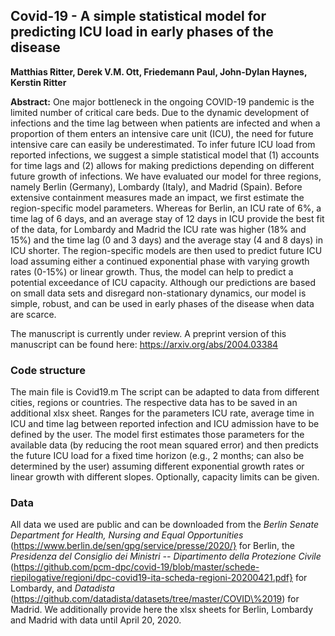 ## Covid-19 - A simple statistical model for predicting ICU load in early phases of the disease

**Matthias Ritter, Derek V.M. Ott, Friedemann Paul, John-Dylan Haynes, Kerstin Ritter**

**Abstract:** 
     One major bottleneck in the ongoing COVID-19 pandemic is the limited number of critical care beds. Due to the dynamic development of infections and the time lag between when patients are infected and when a proportion of them enters an intensive care unit (ICU), the need for future intensive care can easily be underestimated. To infer future ICU load from reported infections, we suggest a simple statistical model that (1) accounts for time lags and (2) allows for making predictions depending on different future growth of infections. We have evaluated our model for three regions, namely Berlin (Germany), Lombardy (Italy), and Madrid (Spain). Before extensive containment measures made an impact, we first estimate the region-specific model parameters. Whereas for Berlin, an ICU rate of 6%, a time lag of 6 days, and an average stay of 12 days in ICU provide the best fit of the data, for Lombardy and Madrid the ICU rate was higher (18% and 15%) and the time lag (0 and 3 days) and the average stay (4 and 8 days) in ICU shorter. The region-specific models are then used to predict future ICU load assuming either a continued exponential phase with varying growth rates (0-15%) or linear growth. Thus, the model can help to predict a potential exceedance of ICU capacity. Although our predictions are based on small data sets and disregard non-stationary dynamics, our model is simple, robust, and can be used in early phases of the disease when data are scarce. 
     
The manuscript is currently under review. A preprint version of this manuscript can be found here: https://arxiv.org/abs/2004.03384

### Code structure
The main file is Covid19.m The script can be adapted to data from different cities, regions or countries. The respective data has to be saved in an additional xlsx sheet. Ranges for the parameters ICU rate, average time in ICU and time lag between reported infection and ICU admission have to be defined by the user. The model first estimates those parameters for the available data (by reducing the root mean squared error) and then predicts the future ICU load for a fixed time horizon (e.g., 2 months; can also be determined by the user) assuming different exponential growth rates or linear growth with different slopes. Optionally, capacity limits can be given. 

### Data
All data we used are public and can be downloaded from the *Berlin Senate Department for Health, Nursing and Equal Opportunities* (https://www.berlin.de/sen/gpg/service/presse/2020/} for Berlin, the *Presidenza del Consiglio dei Ministri -- Dipartimento della Protezione Civile* (https://github.com/pcm-dpc/covid-19/blob/master/schede-riepilogative/regioni/dpc-covid19-ita-scheda-regioni-20200421.pdf} for Lombardy, and *Datadista* (https://github.com/datadista/datasets/tree/master/COVID\%2019) for Madrid. We additionally provide here the xlsx sheets for Berlin, Lombardy and Madrid with data until April 20, 2020. 
